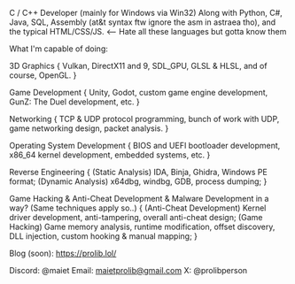 C / C++ Developer (mainly for Windows via Win32)
Along with Python, C#, Java, SQL, Assembly (at&t syntax ftw ignore the asm in astraea tho), and the typical HTML/CSS/JS. <-- Hate all these languages but gotta know them

What I'm capable of doing:

3D Graphics
{ Vulkan, DirectX11 and 9, SDL_GPU, GLSL & HLSL, and of course, OpenGL. }

Game Development
{ Unity, Godot, custom game engine development, GunZ: The Duel development, etc. }

Networking
{ TCP & UDP protocol programming, bunch of work with UDP, game networking design, packet analysis. }

Operating System Development
{ BIOS and UEFI bootloader development, x86_64 kernel development, embedded systems, etc. }

Reverse Engineering
{ 
(Static Analysis) IDA, Binja, Ghidra, Windows PE format;
(Dynamic Analysis) x64dbg, windbg, GDB, process dumping;
}

Game Hacking & Anti-Cheat Development & Malware Development in a way? (Same techniques apply so..)
{ 
(Anti-Cheat Development) Kernel driver development, anti-tampering, overall anti-cheat design;
(Game Hacking) Game memory analysis, runtime modification, offset discovery, DLL injection, custom hooking & manual mapping;
}

Blog (soon): https://prolib.lol/

Discord: @maiet
Email: maietprolib@gmail.com
X: @prolibperson